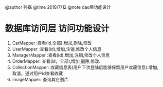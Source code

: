  @author 孙磊
 @time 2018/7/12
 @note dao层功能设计
# 数据库访问层 访问功能设计
1. CarMapper :查看(id,全部),增加,删除,修改
2. UserMapper :查看(id),增加,注销,修改个人信息
3. ManagerMapper :查看(id),增加,注销,修改个人信息
4. OrderMapper: 查看(id，全部),增加,删除,修改.
5. CollectionMapper: 收藏信息表(用户下次登陆后能够保留用户收藏信息):增加,取消，通过用户id查看收藏 
6. ImageMapper: 查询其它图片.